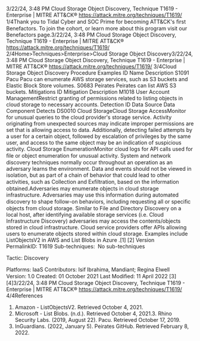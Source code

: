 3/22/24, 3:48 PM Cloud Storage Object Discovery, Technique T1619 - Enterprise | MITRE ATT&CK®
https://attack.mitre.org/techniques/T1619/ 1/4Thank you to Tidal Cyber and SOC Prime for becoming ATT&CK's ﬁrst Benefactors. To join the cohort, or learn more about this program visit our
Benefactors page.3/22/24, 3:48 PM Cloud Storage Object Discovery, Technique T1619 - Enterprise | MITRE ATT&CK®
https://attack.mitre.org/techniques/T1619/ 2/4Home>Techniques>Enterprise>Cloud Storage Object Discovery3/22/24, 3:48 PM Cloud Storage Object Discovery, Technique T1619 - Enterprise | MITRE ATT&CK®
https://attack.mitre.org/techniques/T1619/ 3/4Cloud Storage Object Discovery
Procedure Examples
ID Name Description
S1091 Pacu Pacu can enumerate AWS storage services, such as S3 buckets and Elastic Block Store volumes.
S0683 Peirates Peirates can list AWS S3 buckets.
Mitigations
ID Mitigation Description
M1018 User Account
ManagementRestrict granting of permissions related to listing objects in cloud storage to necessary
accounts.
Detection
ID Data Source Data Component Detects
DS0010 Cloud StorageCloud Storage
AccessMonitor for unusual queries to the cloud provider's storage service. Activity originating
from unexpected sources may indicate improper permissions are set that is allowing
access to data. Additionally, detecting failed attempts by a user for a certain object,
followed by escalation of privileges by the same user, and access to the same object
may be an indication of suspicious activity.
Cloud Storage
EnumerationMonitor cloud logs for API calls used for ﬁle or object enumeration for unusual activity.
System and network discovery techniques normally occur throughout an operation as an
adversary learns the environment. Data and events should not be viewed in isolation, but
as part of a chain of behavior that could lead to other activities, such as Collection and
Exﬁltration, based on the information obtained.Adversaries may enumerate objects in cloud storage infrastructure. Adversaries may use this information during automated discovery to
shape follow-on behaviors, including requesting all or speciﬁc objects from cloud storage. Similar to File and Directory Discovery on a local
host, after identifying available storage services (i.e. Cloud Infrastructure Discovery) adversaries may access the contents/objects stored in
cloud infrastructure.
Cloud service providers offer APIs allowing users to enumerate objects stored within cloud storage. Examples include ListObjectsV2 in AWS
 and List Blobs in Azure .[1] [2]
Version PermalinkID: T1619
Sub-techniques:  No sub-techniques

Tactic: Discovery

Platforms: IaaS
Contributors: Isif Ibrahima, Mandiant; Regina Elwell
Version: 1.0
Created: 01 October 2021
Last Modiﬁed: 11 April 2022
[3]
[4]3/22/24, 3:48 PM Cloud Storage Object Discovery, Technique T1619 - Enterprise | MITRE ATT&CK®
https://attack.mitre.org/techniques/T1619/ 4/4References
1. Amazon - ListObjectsV2. Retrieved October 4, 2021.
2. Microsoft - List Blobs. (n.d.). Retrieved October 4, 2021.3. Rhino Security Labs. (2019, August 22). Pacu. Retrieved
October 17, 2019.
4. InGuardians. (2022, January 5). Peirates GitHub. Retrieved
February 8, 2022.